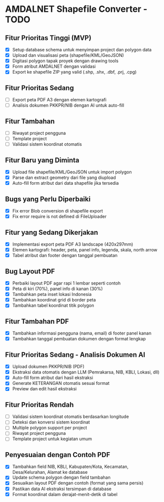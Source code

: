 # AMDALNET Shapefile Converter - TODO

## Fitur Prioritas Tinggi (MVP)

- [x] Setup database schema untuk menyimpan project dan polygon data
- [x] Upload dan visualisasi peta (shapefile/KML/GeoJSON)
- [x] Digitasi polygon tapak proyek dengan drawing tools
- [x] Form atribut AMDALNET dengan validasi
- [x] Export ke shapefile ZIP yang valid (.shp, .shx, .dbf, .prj, .cpg)

## Fitur Prioritas Sedang

- [ ] Export peta PDF A3 dengan elemen kartografi
- [ ] Analisis dokumen PKKPR/NIB dengan AI untuk auto-fill

## Fitur Tambahan

- [ ] Riwayat project pengguna
- [ ] Template project
- [ ] Validasi sistem koordinat otomatis

## Fitur Baru yang Diminta

- [x] Upload file shapefile/KML/GeoJSON untuk import polygon
- [x] Parse dan extract geometry dari file yang diupload
- [x] Auto-fill form atribut dari data shapefile jika tersedia

## Bugs yang Perlu Diperbaiki

- [x] Fix error Blob conversion di shapefile export
- [x] Fix error require is not defined di FileUploader

## Fitur yang Sedang Dikerjakan

- [x] Implementasi export peta PDF A3 landscape (420x297mm)
- [x] Elemen kartografi: header, peta, panel info, legenda, skala, north arrow
- [x] Tabel atribut dan footer dengan tanggal pembuatan

## Bug Layout PDF

- [x] Perbaiki layout PDF agar rapi 1 lembar seperti contoh
- [x] Peta di kiri (70%), panel info di kanan (30%)
- [x] Tambahkan peta inset lokasi Indonesia
- [x] Tambahkan koordinat grid di border peta
- [x] Tambahkan tabel koordinat titik polygon

## Fitur Tambahan PDF

- [x] Tambahkan informasi pengguna (nama, email) di footer panel kanan
- [x] Tambahkan tanggal pembuatan dokumen dengan format lengkap

## Fitur Prioritas Sedang - Analisis Dokumen AI

- [x] Upload dokumen PKKPR/NIB (PDF)
- [x] Ekstraksi data otomatis dengan LLM (Pemrakarsa, NIB, KBLI, Lokasi, dll)
- [x] Auto-fill form atribut dari hasil ekstraksi
- [x] Generate KETERANGAN otomatis sesuai format
- [x] Preview dan edit hasil ekstraksi

## Fitur Prioritas Rendah

- [ ] Validasi sistem koordinat otomatis berdasarkan longitude
- [ ] Deteksi dan konversi sistem koordinat
- [ ] Multiple polygon support per project
- [ ] Riwayat project pengguna
- [ ] Template project untuk kegiatan umum

## Penyesuaian dengan Contoh PDF

- [x] Tambahkan field NIB, KBLI, Kabupaten/Kota, Kecamatan, Desa/Kelurahan, Alamat ke database
- [x] Update schema polygon dengan field tambahan
- [x] Sesuaikan layout PDF dengan contoh (format yang sama persis)
- [x] Pastikan data AI ekstraksi tersimpan di database
- [x] Format koordinat dalam derajat-menit-detik di tabel
